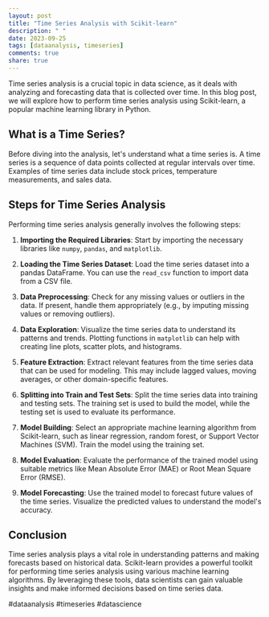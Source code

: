 ```yaml
---
layout: post
title: "Time Series Analysis with Scikit-learn"
description: " "
date: 2023-09-25
tags: [dataanalysis, timeseries]
comments: true
share: true
---
```


Time series analysis is a crucial topic in data science, as it deals with analyzing and forecasting data that is collected over time. In this blog post, we will explore how to perform time series analysis using Scikit-learn, a popular machine learning library in Python.

## What is a Time Series?

Before diving into the analysis, let's understand what a time series is. A time series is a sequence of data points collected at regular intervals over time. Examples of time series data include stock prices, temperature measurements, and sales data.

## Steps for Time Series Analysis

Performing time series analysis generally involves the following steps:

1. **Importing the Required Libraries**: Start by importing the necessary libraries like `numpy`, `pandas`, and `matplotlib`.

2. **Loading the Time Series Dataset**: Load the time series dataset into a pandas DataFrame. You can use the `read_csv` function to import data from a CSV file.

3. **Data Preprocessing**: Check for any missing values or outliers in the data. If present, handle them appropriately (e.g., by imputing missing values or removing outliers).

4. **Data Exploration**: Visualize the time series data to understand its patterns and trends. Plotting functions in `matplotlib` can help with creating line plots, scatter plots, and histograms.

5. **Feature Extraction**: Extract relevant features from the time series data that can be used for modeling. This may include lagged values, moving averages, or other domain-specific features.

6. **Splitting into Train and Test Sets**: Split the time series data into training and testing sets. The training set is used to build the model, while the testing set is used to evaluate its performance.

7. **Model Building**: Select an appropriate machine learning algorithm from Scikit-learn, such as linear regression, random forest, or Support Vector Machines (SVM). Train the model using the training set.

8. **Model Evaluation**: Evaluate the performance of the trained model using suitable metrics like Mean Absolute Error (MAE) or Root Mean Square Error (RMSE).

9. **Model Forecasting**: Use the trained model to forecast future values of the time series. Visualize the predicted values to understand the model's accuracy.

## Conclusion

Time series analysis plays a vital role in understanding patterns and making forecasts based on historical data. Scikit-learn provides a powerful toolkit for performing time series analysis using various machine learning algorithms. By leveraging these tools, data scientists can gain valuable insights and make informed decisions based on time series data.

#dataanalysis #timeseries #datascience